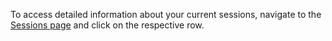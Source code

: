 To access detailed information about your current sessions, navigate to the [Sessions page](/sessions) and click on the respective row.
